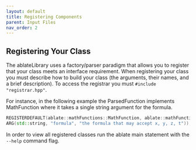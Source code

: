 ```yaml
---
layout: default
title: Registering Components
parent: Input Files
nav_order: 2
---
```

## Registering Your Class

The ablateLibrary uses a factory/parser paradigm that allows you to register that your class meets an interface requirement.  When registering your class you must describe how to build your class (the arguments, their names, and a brief description).  To access the registrar you must  ```#include "registrar.hpp"```.

For instance, in the following example the ParsedFunction implements MathFunction where it takes a single string argument for the formula.

```c++
REGISTERDEFAULT(ablate::mathFunctions::MathFunction, ablate::mathFunctions::ParsedFunction, "a string based function to be parsed with muparser",
ARG(std::string, "formula", "the formula that may accept x, y, z, t"));
```

In order to view all registered classes run the ablate main statement with the ```--help``` command flag.
